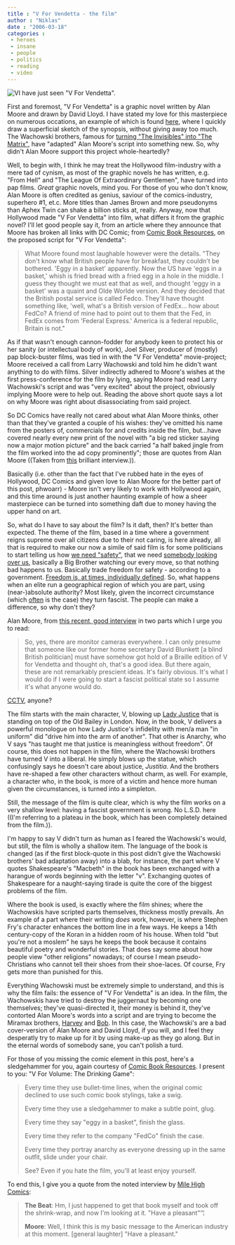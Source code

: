 ```yaml
---
title : "V For Vendetta - the film"
author : "Niklas"
date : "2006-03-18"
categories : 
 - heroes
 - insane
 - people
 - politics
 - reading
 - video
---
```


![V](https://niklasblog.com/wp-content/2006-03-18-vforvendetta.jpg)I have just seen "V For Vendetta".

First and foremost, "V For Vendetta" is a graphic novel written by Alan Moore and drawn by David Lloyd. I have stated my love for this masterpiece on numerous occations, an example of which is found [here](https://niklasblog.com/?p=200), where I quickly draw a superficial sketch of the synopsis, without giving away too much. The Wachowski brothers, famous for [turning "The Invisibles" into "The Matrix"](http://www.fortunecity.com/tatooine/niven/142/recycleb/rb40.html), have "adapted" Alan Moore's script into something new. So, why didn't Alan Moore support this project whole-heartedly?

Well, to begin with, I think he may treat the Hollywood film-industry with a mere tad of cynism, as most of the graphic novels he has written, e.g. "From Hell" and "The League Of Extraordinary Gentlemen", have turned into pap films. _Great_ graphic novels, mind you. For those of you who don't know, Alan Moore is often credited as genius, saviour of the comics-industry, superhero #1, et.c. More titles than James Brown and more pseudonyms than Aphex Twin can shake a billion sticks at, really. Anyway, now that Hollywood made "V For Vendetta" into film, what differs it from the graphic novel? I'll let good people say it, from an article where they announce that Moore has broken all links with DC Comic; from [Comic Book Resources](http://www.comicbookresources.com/columns/index.cgi?column=litg&article=2153), on the proposed script for "V For Vendetta":

> What Moore found most laughable however were the details. "They don't know what British people have for breakfast, they couldn't be bothered. 'Eggy in a basket' apparently. Now the US have 'eggs in a basket,' whish is fried bread with a fried egg in a hole in the middle. I guess they thought we must eat that as well, and thought 'eggy in a basket' was a quaint and Olde Worlde version. And they decided that the British postal service is called Fedco. They'll have thought something like, 'well, what's a British version of FedEx... how about FedCo? A friend of mine had to point out to them that the Fed, in FedEx comes from 'Federal Express.' America is a federal republic, Britain is not."

As if that wasn't enough cannon-fodder for anybody keen to protect his or her sanity (or intellectual body of work), Joel Silver, producer of (mostly) pap block-buster films, was tied in with the "V For Vendetta" movie-project; Moore received a call from Larry Wachowski and told him he didn't want anything to do with films. Silver indirectly adhered to Moore's wishes at the first press-conference for the film by lying, saying Moore had read Larry Wachowski's script and was "very excited" about the project, obviously implying Moore were to help out. Reading the above short quote says a lot on why Moore was right about disassociating from said project.

So DC Comics have really not cared about what Alan Moore thinks, other than that they've granted a couple of his wishes: they've omitted his name from the posters of, commercials for and credits inside the film, but...have covered nearly every new print of the novel with "a big red sticker saying now a major motion picture" and the back carried "a half baked jingle from the film worked into the ad copy prominently"; those are quotes from Alan Moore ((Taken from [this](http://www.comicon.com/thebeat/2006/03/a_for_alan_pt_1_the_alan_moore.html) brilliant interview.)).

Basically (i.e. other than the fact that I've rubbed hate in the eyes of Hollywood, DC Comics and given love to Alan Moore for the better part of this post, phwoarr) - Moore isn't very likely to work with Hollywood again, and this time around is just another haunting example of how a sheer masterpiece can be turned into something daft due to money having the upper hand on art.

So, what do I have to say about the film? Is it daft, then? It's better than expected. The theme of the film, based in a time where a government reigns supreme over all citizens due to their not caring, is here already, all that is required to make our now a simile of said film is for some politicians to start telling us how [we need "safety"](http://www.democrats.com/bush-impeachment-poll-2), that we need [somebody looking over us](http://news.bbc.co.uk/1/hi/england/london/3521158.stm), basically a Big Brother watching our every move, so that nothing bad happens to us. Basically trade freedom for safety - according to a government. [Freedom is, at times, individually defined](http://www.aunty-spam.com/computer-technician-busts-child-porn-enthusiast-employer-quidnunc-blasted-by-public). So, what happens when an elite run a geographical region of which you are part, using (near-)absolute authority? Most likely, given the incorrect circumstance (which [often](http://www.coursework.info/i/55383.html) is the case) they turn fascist. The people can make a difference, so why don't they?

Alan Moore, from [this recent, good interview](http://www.comicon.com/thebeat/2006/03/a_for_alan_pt_1_the_alan_moore.html) in two parts which I urge you to read:

> So, yes, there are monitor cameras everywhere. I can only presume that someone like our former home secretary David Blunkett \[a blind British politician\] must have somehow got hold of a Braille edition of V for Vendetta and thought oh, that's a good idea. But there again, these are not remarkably prescient ideas. It's fairly obvious. It's what I would do if I were going to start a fascist political state so I assume it's what anyone would do.

[CCTV](http://www.london-cctv.co.uk), anyone?

The film starts with the main character, V, blowing up [Lady Justice](http://lcjb.cjsonline.gov.uk/London/images/proc_65824_DSC_0056_jpg.jpg) that is standing on top of the Old Bailey in London. Now, in the book, V delivers a powerful monologue on how Lady Justice's infidelity with men/a man "in uniform" did "drive him into the arm of another". That other is Anarchy, who V says "has taught me that justice is meaningless without freedom". Of course, this does not happen in the film, where the Wachowski brothers have turned V into a liberal. He simply blows up the statue, which confusingly says he doesn't care about justice, _Justitia_. And the brothers have re-shaped a few other characters without charm, as well. For example, a character who, in the book, is more of a victim and hence more human given the circumstances, is turned into a simpleton.

Still, the message of the film is quite clear, which is why the film works on a very shallow level: having a fascist government is wrong. No L.S.D. here ((I'm referring to a plateau in the book, which has been completely detained from the film.)).

I'm happy to say V didn't turn as human as I feared the Wachowski's would, but still, the film is wholly a shallow item. The language of the book is changed (as if the first block-quote in this post didn't give the Wachowski brothers' bad adaptation away) into a blab, for instance, the part where V quotes Shakespeare's "Macbeth" in the book has been exchanged with a harangue of words beginning with the letter "v". Exchanging quotes of Shakespeare for a naught-saying tirade is quite the core of the biggest problems of the film.

Where the book is used, is exactly where the film shines; where the Wachowskis have scripted parts themselves, thickness mostly prevails. An example of a part where their writing _does_ work, however, is where Stephen Fry's character enhances the bottom line in a few ways. He keeps a 14th century-copy of the Koran in a hidden room of his house. When told "but you're not a moslem" he says he keeps the book because it contains beautiful poetry and wonderful stories. That does say some about how people view "other religions" nowadays; of course I mean pseudo-Christians who cannot tell their shoes from their shoe-laces. Of course, Fry gets more than punished for this.

Everything Wachowski must be extremely simple to understand, and this is why the film fails: the essence of "V For Vendetta" is an idea. In the film, the Wachowskis have tried to destroy the juggernaut by becoming one themselves; they've quasi-directed it, their money is behind it, they've contorted Alan Moore's words into a script and are trying to become the Miramax brothers, [Harvey](http://en.wikipedia.org/wiki/Harvey_Weinstein) and [Bob](http://en.wikipedia.org/wiki/Bob_Weinstein). In this case, the Wachowski's are a bad cover-version of Alan Moore and David Lloyd, if you will, and I feel they desperatly try to make up for it by using make-up as they go along. But in the eternal words of somebody sane, you can't polish a turd.

For those of you missing the comic element in this post, here's a sledgehammer for you, again courtesy of [Comic Book Resources](http://www.comicbookresources.com/columns/?column=13). I present to you: "V For Volume: The Drinking Game":

> Every time they use bullet-time lines, when the original comic declined to use such comic book stylings, take a swig.
> 
> Every time they use a sledgehammer to make a subtle point, glug.
> 
> Every time they say "eggy in a basket", finish the glass.
> 
> Every time they refer to the company "FedCo" finish the case.
> 
> Every time they portray anarchy as everyone dressing up in the same outfit, slide under your chair.
> 
> See? Even if you hate the film, you'll at least enjoy yourself.

To end this, I give you a quote from the noted interview by [Mile High Comics](http://www.comicon.com/thebeat/2006/03/a_for_alan_pt_1_the_alan_moore.html):

> **The Beat**: Hm, I just happened to get that book myself and took off the shrink-wrap, and now I'm looking at it. "Have a pleasant"“¦
> 
> **Moore**: Well, I think this is my basic message to the American industry at this moment. \[general laughter\] "Have a pleasant."
